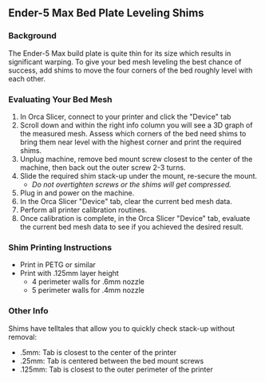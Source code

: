 ## Ender-5 Max Bed Plate Leveling Shims
### Background
The Ender-5 Max build plate is quite thin for its size which results in significant warping.  To give your bed mesh leveling the best chance of success, add shims to move the four corners of the bed roughly level with each other.
### Evaluating Your Bed Mesh
1. In Orca Slicer, connect to your printer and click the "Device" tab
2. Scroll down and within the right info column you will see a 3D graph of the measured mesh.  Assess which corners of the bed need shims to bring them near level with the highest corner and print the required shims.
3. Unplug machine, remove bed mount screw closest to the center of the machine, then back out the outer screw 2-3 turns.
4. Slide the required shim stack-up under the mount, re-secure the mount.
   - _Do not overtighten screws or the shims will get compressed._
6. Plug in and power on the machine.
7. In the Orca Slicer "Device" tab, clear the current bed mesh data.
8. Perform all printer calibration routines.
9. Once calibration is complete, in the Orca Slicer "Device" tab, evaluate the current bed mesh data to see if you achieved the desired result.
### Shim Printing Instructions
- Print in PETG or similar
- Print with .125mm layer height
  - 4 perimeter walls for .6mm nozzle
  - 5 perimeter walls for .4mm nozzle
### Other Info
Shims have telltales that allow you to quickly check stack-up without removal:
- .5mm: Tab is closest to the center of the printer
- .25mm: Tab is centered between the bed mount screws
- .125mm: Tab is closest to the outer perimeter of the printer
